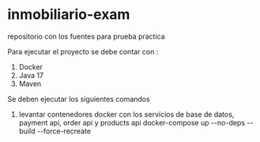 # inmobiliario-exam
repositorio con los fuentes para prueba practica

Para ejecutar el proyecto se debe contar con :
1. Docker
2. Java 17
3. Maven

Se deben ejecutar los siguientes comandos
1. levantar contenedores docker con los servicios de base de datos, payment api, order api y products api
    docker-compose up --no-deps --build --force-recreate
